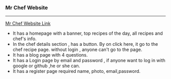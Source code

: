 ### Mr Chef Website
***
[Mr Chef Website Link](https://mr-chef-client.web.app)
* It has a homepage with a banner, top recipes of the day, all recipes and chef's info.
* In the chef details section , has a button. By on click here, it go to the chef recipe page. without login , anyone can't go to the page.
* It has a blog page with 4 questions.
* It has a Login page by email and password , if anyone want to log in with google or github ,he or she can.
* It has a register page required name, photo, email,password.